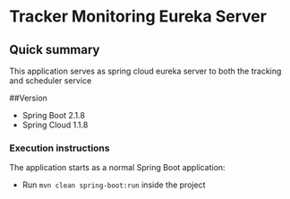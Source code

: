 # Tracker Monitoring Eureka Server #

## Quick summary ##

This application serves as spring cloud eureka server to both the tracking and scheduler service

##Version

* Spring Boot 2.1.8
* Spring Cloud 1.1.8



### Execution instructions ###

The application starts as a normal Spring Boot application:

* Run `mvn clean spring-boot:run` inside the project
